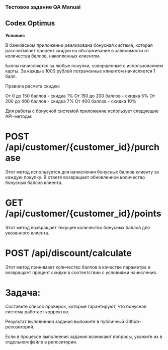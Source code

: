 ### Тестовое задание QA Manual
 ## Codex Optimus 



**Условия:** 


В банковском приложении реализована бонусная система, которая рассчитывает процент скидки на обслуживание в зависимости от количества баллов, накопленных клиентом. 

Баллы начисляются за любые покупки, совершенные с использованием карты. За каждые 1000 рублей потраченные клиентом начисляется 1 балл. 


Правила расчета скидки: 

От 0 до 150 баллов - скидка 1%
От 150 до 200 баллов - скидка 5%
От 200 до 400 баллов - скидка 7%
От 400 баллов - скидка 10%


Для работы с бонусной системой приложение использует следующие API-методы:


# **POST /api/customer/{customer_id}/purchase**
Этот метод используется для начисления бонусных баллов клиенту за каждую покупку. В ответе возвращает обновленное количество бонусных баллов клиента.

# **GET /api/customer/{customer_id}/points**
Этот метод возвращает текущее количество бонусных баллов для указанного клиента.

# **POST /api/discount/calculate**
Этот метод принимает количество баллов в качестве параметра и возвращает процент скидки в соответствии с условиями начисления.


# Задача:

Составьте список проверок, которые гарантируют, что бонусная система работает корректно.

Результат выполнения задания выложите в публичный Github-репозиторий.

Если в процессе выполнения задания возникают вопросы, укажите их в отдельном файле в репозитории.


